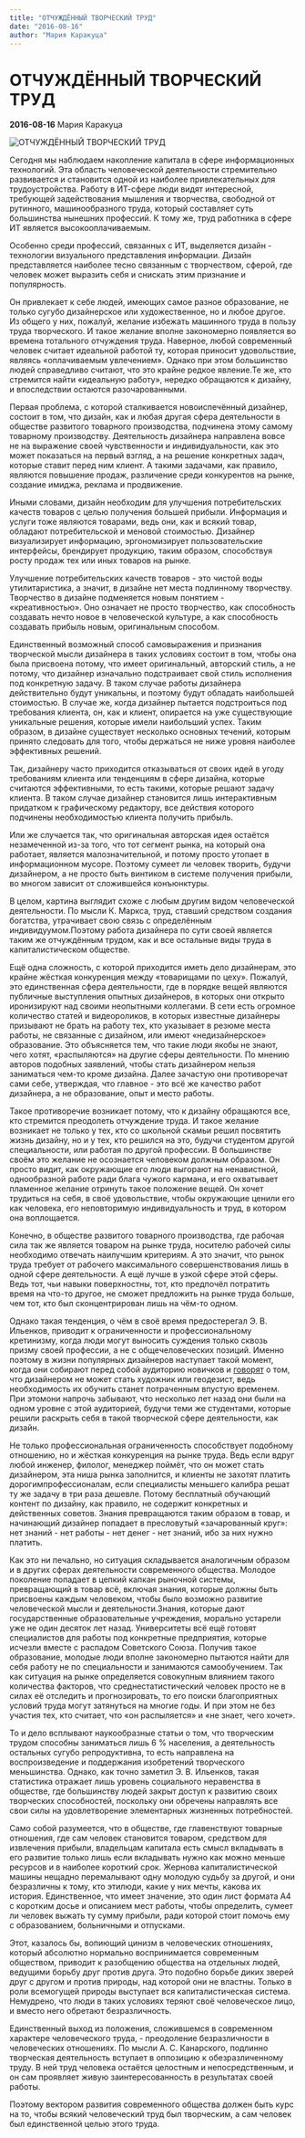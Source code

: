 ```yaml
---
title: "ОТЧУЖДЁННЫЙ ТВОРЧЕСКИЙ ТРУД"
date: "2016-08-16"
author: "Мария Каракуца"
---
```


# ОТЧУЖДЁННЫЙ ТВОРЧЕСКИЙ ТРУД

**2016-08-16** Мария Каракуца

![ОТЧУЖДЁННЫЙ ТВОРЧЕСКИЙ ТРУД](http://texterra.ru/upload/img/2013-11-19-3-06.jpg)

Сегодня мы наблюдаем накопление капитала в сфере информационных технологий. Эта область человеческой деятельности стремительно развивается и становится одной из наиболее привлекательных для трудоустройства. Работу в ИТ-сфере люди видят интересной, требующей задействования мышления и творчества, свободной от рутинного, машинообразного труда, который составляет суть большинства нынешних профессий. К тому же, труд работника в сфере ИТ является высокооплачиваемым.

Особенно среди профессий, связанных с ИТ, выделяется дизайн - технологии визуального представления информации. Дизайн представляется наиболее тесно связанным с творчеством, сферой, где человек может выразить себя и снискать этим признание и популярность.

Он привлекает к себе людей, имеющих самое разное образование, не только сугубо дизайнерское или художественное, но и любое другое. Из общего у них, пожалуй, желание избежать машинного труда в пользу труда творческого. И такое желание вполне закономерно появляется во времена тотального отчуждения труда. Наверное, любой современный человек считает идеальной работой ту, которая приносит удовольствие, являясь «оплачиваемым увлечением». Однако при этом большинство людей справедливо считают, что это крайне редкое явление.Те же, кто стремится найти «идеальную работу», нередко обращаются к дизайну, и впоследствии остаются разочарованными.

Первая проблема, с которой сталкивается новоиспечённый дизайнер, состоит в том, что дизайн, как и любая другая сфера деятельности в обществе развитого товарного производства, подчинена этому самому товарному производству. Деятельность дизайнера направлена вовсе не на выражение своей чувственности и индивидуальности, как это может показаться на первый взгляд, а на решение конкретных задач, которые ставит перед ним клиент. А такими задачами, как правило, являются повышение продаж, различение среди конкурентов на рынке, создание имиджа, реклама и продвижение.

Иными словами, дизайн необходим для улучшения потребительских качеств товаров с целью получения большей прибыли. Информация и услуги тоже являются товарами, ведь они, как и всякий товар, обладают потребительской и меновой стоимостью. Дизайнер визуализирует информацию, эргономизирует пользовательские интерфейсы, брендирует продукцию, таким образом, способствуя росту продаж тех или иных товаров на рынке.

Улучшение потребительских качеств товаров - это чистой воды утилитаристика, а значит, в дизайне нет места подлинному творчеству. Творчество в дизайне подменяется новым понятием - «креативностью». Оно означает не просто творчество, как способность создавать нечто новое в человеческой культуре, а как способность создавать прибыль новым, оригинальным способом.

Единственный возможный способ самовыражения и признания творческой мысли дизайнера в таких условиях состоит в том, чтобы она была присвоена потому, что имеет оригинальный, авторский стиль, а не потому, что дизайнер изначально подстраивает свой стиль исполнения под конкретную задачу. В таком случае работы дизайнера действительно будут уникальны, и поэтому будут обладать наибольшей стоимостью. В случае же, когда дизайнер пытается подстроиться под требования клиента, он, как и клиент, опирается на уже существующие уникальные решения, которые имели наибольший успех. Таким образом, в дизайне существует несколько основных течений, которым принято следовать для того, чтобы держаться не ниже уровня наиболее эффективных решений.

Так, дизайнеру часто приходится отказываться от своих идей в угоду требованиям клиента или тенденциям в сфере дизайна, которые считаются эффективными, то есть такими, которые решают задачу клиента. В таком случае дизайнер становится лишь интерактивным придатком к графическому редактору, все действия которого подчинены необходимостью клиента получить прибыль.

Или же случается так, что оригинальная авторская идея остаётся незамеченной из-за того, что тот сегмент рынка, на который она работает, является малозначительной, и потому просто утопает в информационном мусоре. Поэтому сумеет ли человек творить, будучи дизайнером, а не просто быть винтиком в системе получения прибыли, во многом зависит от сложившейся конъюнктуры.

В целом, картина выглядит схоже с любым другим видом человеческой деятельности. По мысли К. Маркса, труд, ставший средством создания богатства, утрачивает свою связь с определённым индивидуумом.Поэтому работа дизайнера по сути своей является таким же отчуждённым трудом, как и все остальные виды труда в капиталистическом обществе.

Ещё одна сложность, с которой приходится иметь дело дизайнерам, это крайне жёсткая конкуренция между «товарищами по цеху». Пожалуй, это единственная сфера деятельности, где в порядке вещей являются публичные выступления опытных дизайнеров, в которых они открыто иронизируют над своими неопытными коллегами. В сети есть огромное количество статей и видеороликов, в которых известные дизайнеры призывают не брать на работу тех, кто указывает в резюме места работы, не связанные с дизайном, или имеют «недизайнерское» образование. Это объясняется тем, что такие люди якобы не знают, чего хотят, «распыляются» на другие сферы деятельности. По мнению авторов подобных заявлений, чтобы стать дизайнером нельзя заниматься чем-то кроме дизайна. Далее зачастую они противоречат сами себе, утверждая, что главное - это всё же качество работ дизайнера, а не образование, опыт и место работы.

Такое противоречие возникает потому, что к дизайну обращаются все, кто стремится преодолеть отчуждение труда. И такое желание возникает не только у тех, кто со школьной скамьи решил посвятить жизнь дизайну, но и у тех, кто решился на это, будучи студентом другой специальности, или работая по другой профессии. В большинстве своём это желание не осознается человеком должным образом. Он просто видит, как окружающие его люди выгорают на ненавистной, однообразной работе ради блага чужого кармана, и его охватывает пламенное желание отринуть такое положение вещей. Он хочет трудиться на себя, в своё удовольствие, чтобы окружающие ценили его как человека, его неповторимую индивидуальность и труд, в котором она воплощается.

Конечно, в обществе развитого товарного производства, где рабочая сила так же является товаром на рынке труда, носителю рабочей силы необходимо отвечать наилучшим критериям. А это значит, что рынок труда требует от рабочего максимального совершенствования лишь в одной сфере деятельности. А ещё лучше в узкой сфере этой сферы. Ведь тот, чьи навыки поверхностны, тот, кто предпочёл потратить время на что-то другое, не сможет предложить на рынке труда больше, чем тот, кто был сконцентрирован лишь на чём-то одном.

Однако такая тенденция, о чём в своё время предостерегал Э. В. Ильенков, приводит к ограниченности и профессиональному кретинизму, когда люди могут выносить суждения только сквозь призму своей профессии, а не с общечеловеческих позиций. Именно поэтому в жизни популярных дизайнеров наступает такой момент, когда они собирают перед собой аудиторию новичков и [говорят](https://www.youtube.com/watch?v=KmUvCj_DNmU) о том, что дизайнером не может стать художник или геодезист, ведь необходимость их обучить станет потраченным впустую временем. При этомони напрочь забывают, что несколько лет назад они были на одном уровне с этой аудиторией, будучи теми же студентами, которые решили раскрыть себя в такой творческой сфере деятельности, как дизайн.

Не только профессиональная ограниченность способствует подобному отношению, но и жёсткая конкуренция на рынке труда. Ведь если вдруг любой инженер, филолог, менеджер поймёт, что он может стать дизайнером, эта ниша рынка заполнится, и клиенты не захотят платить дорогимпрофессионалам, если специалисты меньшего калибра решат ту же задачу в три раза дешевле. Потому бесплатный обучающий контент по дизайну, как правило, не содержит конкретных и действенных советов. Знания превращаются таким образом в товар, и начинающий дизайнер попадает в пресловутый «зачарованный круг»: нет знаний - нет работы - нет денег - нет знаний, ибо за них нужно платить.

Как это ни печально, но ситуация складывается аналогичным образом и в других сферах деятельности современного общества. Молодое поколение попадает в цепкий капкан рыночной системы, превращающий в товар всё, включая знания, которые должны быть присвоены каждым человеком, чтобы было возможно развитие человеческой мысли и деятельности.Знания, которые дают государственные образовательные учреждения, морально устарели уже не один десяток лет назад. Университеты всё ещё готовят специалистов для работы под конкретные предприятия, которые исчезли вместе с распадом Советского Союза. Получив такое образование, молодые люди вполне закономерно пытаются найти для себя работу не по специальности и занимаются самообучением. Так как ситуация на рынке определяется совокупным влиянием такого количества факторов, что среднестатистический человек просто не в силах её отследить и прогнозировать, то его поиски благоприятных условий труда могут затянуться на многие годы. И при этом не без участия тех, кто считает, что «он распыляется» и «не знает, чего хочет».

То и дело всплывают наукообразные статьи о том, что творческим трудом способны заниматься лишь 6 % населения, а деятельность остальных сугубо репродуктивна, то есть направлена на воспроизведение и поддержания изобретений творческого меньшинства. Однако, как точно заметил Э. В. Ильенков, такая статистика отражает лишь уровень социального неравенства в обществе, где большинству людей закрыт доступ к развитию своих творческих способностей, поскольку они обречены направлять все свои силы на удовлетворение элементарных жизненных потребностей.

Само собой разумеется, что в обществе, где главенствуют товарные отношения, где сам человек становится товаром, средством для извлечения прибыли, владельцам капитала есть смысл вкладывать в его развитие только лишь если вкладывать нужно как можно меньше ресурсов и в наиболее короткий срок. Жернова капиталистической машины нещадно перемалывают одну молодую судьбу за другой, и они безразличны к тому, кто этилюди, какие у них мечты, какова их история. Единственное, что имеет значение, это один лист формата А4 с коротким досье и описанием мест работы, чтобы определить, сумеет ли человек выжать ту сумму прибыли, ради которой стоит помочь ему с образованием, больничными и отпусками.

Этот, казалось бы, вопиющий цинизм в человеческих отношениях, который абсолютно нормально воспринимается современным обществом, приводит к разобщению общества на отдельных людей, ведущими борьбу друг против друга. Это подобно борьбе диких зверей друг с другом и против природы, над которой они не властны. Только в роли всемогущей природы выступает вся капиталистическая система. Немудрено, что люди в таких условиях теряют своё человеческое лицо, и вместо него обретают безразличность.

Единственный выход из положения, сложившемся в современном характере человеческого труда, - преодоление безразличности в человеческих отношениях. По мысли А. С. Канарского, подлинно творческая деятельность вступает в оппозицию к обезразличенному труду. В ней труд человека остаётся целостным и непосредственным, и он сам проявляет живую заинтересованность в результатах своей работы.

Поэтому вектором развития современного общества должен быть курс на то, чтобы всякий человеческий труд был творческим, а сам человек был единственной целью этого труда.